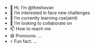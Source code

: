 - 👋 Hi, I’m @theshovan
- 👀 I’m interested in face new challenges
- 🌱 I’m currently learning cse(aiml)
- 💞️ I’m looking to collaborate on 
- 📫 How to reach me 
- 😄 Pronouns: ...
- ⚡ Fun fact: ...

<!---
theshovan/theshovan is a ✨ special ✨ repository because its `README.md` (this file) appears on your GitHub profile.
You can click the Preview link to take a look at your changes.
--->
